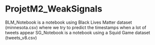 # ProjetM2_WeakSignals
BLM_Notebook is a notebook using Black Lives Matter dataset (minnesota.csv) where we try to predict the timestamps when a lot of tweets appear
SG_Notebook is a notebook using a Squid Game dataset (tweets_v8.csv)